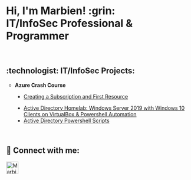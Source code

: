 <h1>Hi, I'm Marbien! :grin: <br/>IT/InfoSec Professional & Programmer</h1><br/>

<h2>:technologist: IT/InfoSec Projects:</h2>
<ul style="list-style-type:circle">
  <li><strong>Azure Crash Course</strong></li>
  <ul style="list-style-type:disc">
    <li><a href="">Creating a Subscription and First Resource</a>
  </ul>
  <ul style="list-style-type:disc">
    <li><a href="">Active Directory Homelab: Windows Server 2019 with Windows 10 Clients on VirtualBox & Powershell Automation</a>
    <li><a href="">Active Directory Powershell Scripts</a></li>
  </ul>
</ul><br/>

<h2> 🤳 Connect with me:</h2>
<a href="https://www.linkedin.com/in/marbien-jimeno-488933123/"><img align="left" alt="Marbien Jimeno LinkedIn link" width="33px" src="https://cdn.jsdelivr.net/npm/simple-icons@v3/icons/linkedin.svg"/></a>

